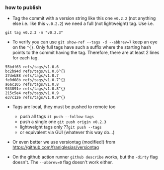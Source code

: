 ### how to publish

- Tag the commit with a version string like this one `v0.2.2` (not anything else i.e. like this `v.0.2.2`) we need a full (not lightweight) tag. Use i.e.

 ```git tag v0.2.3 -m "v0.2.3"```

- To verify you can use `git show-ref --tags -d --abbrev=7` keep an eye on the `^{}`. Only full tags have such a suffix where the starting hash points to the commit having the tag. Therefore, there are at least 2 lines for each tag.
```
55bdf63 refs/tags/v1.0.6
bc2b94d refs/tags/v1.0.6^{}
37deb88 refs/tags/v1.0.7
fe0d08b refs/tags/v1.0.7^{}
a6ac105 refs/tags/v1.0.8
933891e refs/tags/v1.0.8^{}
215c5e4 refs/tags/v1.0.9
e37c12e refs/tags/v1.0.9^{}
```

- Tags are local, they must be pushed to remote too
    - push all tags `it push --follow-tags`
    - push a single one `git push origin v0.2.3`
    - lightweight tags only ??`git push --tags`
    - or equivalent via GUI (whatever this way do...)
    
- Or even better we use versiontag (modified!) from https://github.com/franiglesias/versiontag
    

- On the github action runner `github describe` works, but the `-dirty` flag doesn't. The `--abbrev=0` flag doesn't work either.
